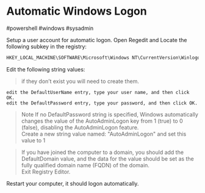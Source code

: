# Automatic Windows Logon
#powershell #windows #sysadmin 

Setup a user account for automatic logon.
Open Regedit and Locate the following subkey in the registry:

```powershell
HKEY_LOCAL_MACHINE\SOFTWARE\Microsoft\Windows NT\CurrentVersion\Winlogon
```

Edit the following string values:

> if they don’t exist you will need to create them.  

```
edit the DefaultUserName entry, type your user name, and then click OK.
edit the DefaultPassword entry, type your password, and then click OK.
```

> Note If no DefaultPassword string is specified, Windows automatically changes the value of the AutoAdminLogon key from 1 (true) to 0 (false), disabling the AutoAdminLogon feature.  
Create a new string value named: "AutoAdminLogon" and set this value to 1

> If you have joined the computer to a domain, you should add the DefaultDomain value, and the data for the value should be set as the fully qualified domain name (FQDN) of the domain.  
Exit Registry Editor.

Restart your computer, it should logon automatically.